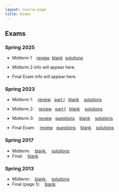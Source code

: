 ```yaml
---
layout: course-page
title: Exams
---
```


## Exams

### Spring 2025

* Midterm 1  &nbsp;&nbsp; [review](assets/midterms/M316S25_M1Q.pdf)&nbsp;&nbsp;[blank](assets/midterms/M316S25_E1.pdf)&nbsp;&nbsp;[solutions](assets/midterms/M316S25_E1-sQ.pdf)&nbsp;&nbsp;


* Midterm 2 info will appear here.

* Final Exam info will appear here. 

### Spring 2023

* Midterm 1: &nbsp;&nbsp; [review](assets/midterms/M316s23_M1_Review.pdf)&nbsp;&nbsp; [part I](assets/midterms/M316s23-Mid1-PUBLIC-Part-I.pdf)&nbsp;&nbsp; [blank](assets/midterms/M316s23-Mid1.pdf) &nbsp;&nbsp; [solutions](assets/midterms/M316s23-Mid1-ss.pdf)

* Midterm 2: &nbsp;&nbsp; [review](assets/midterms/M316s23_M2_Review.pdf)&nbsp;&nbsp; [part I](assets/midterms/M316s23-Mid2-page1.pdf)&nbsp;&nbsp; [blank](assets/midterms/M316s23-Mid2.pdf) &nbsp;&nbsp; [solutions](assets/midterms/M316s23-Mid2-s.pdf)

* Midterm 3: &nbsp;&nbsp; [review](assets/midterms/M316s23_M3_Review.pdf)&nbsp;&nbsp; [questions](assets/midterms/M316s23_M3_q.pdf) &nbsp;&nbsp; [blank](assets/midterms/M316s23-Mid3.pdf)  &nbsp;&nbsp; [solutions](assets/midterms/M316s23-Mid3-s.pdf)

* Final Exam: &nbsp;&nbsp; [review](assets/midterms/M316s23_FE_Review.pdf)&nbsp;&nbsp; [questions](assets/midterms/M316s23_FE_q.pdf) &nbsp;&nbsp; [blank](assets/midterms/M316s23-FE.pdf)  &nbsp;&nbsp; [solutions](assets/midterms/M316s23-FE-s.pdf)

### Spring 2017
* Midterm: &nbsp;&nbsp; [blank](assets/oldexams/M306S17_Mid1_part_1_and_2.pdf),  &nbsp;&nbsp;  [solutions](assets/oldexams/M306S17_Mid1_part_1_and_2-solutions.pdf)
* Final:  &nbsp;&nbsp; [blank](assets/oldexams/M306S17_finalexam.pdf)

### Spring 2013
* Midterm:  &nbsp;&nbsp; [blank](assets/oldexams/M306S13_midterm_1_part1and2.pdf),   &nbsp;&nbsp;  [solutions](assets/oldexams/M306S13_midterm_essaysolns.pdf)
* Final (page 1):  &nbsp;&nbsp; [blank](assets/oldexams/M306S13_finalexam_part1.pdf)

<div style="padding-bottom: 40px"></div>
